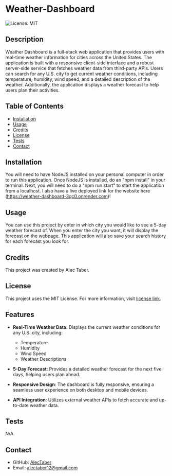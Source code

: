 # Weather-Dashboard
  ![License: MIT](https://img.shields.io/badge/License-MIT-green.svg)
## Description 

Weather Dashboard is a full-stack web application that provides users with real-time weather information for cities across the United States. The application is built with a responsive client-side interface and a robust server-side service that fetches weather data from third-party APIs. Users can search for any U.S. city to get current weather conditions, including temperature, humidity, wind speed, and a detailed description of the weather. Additionally, the application displays a weather forecast to help users plan their activities.

## Table of Contents

- [Installation](#installation)
- [Usage](#usage)
- [Credits](#credits)
- [License](#license)
- [Tests](#tests)
- [Contact](#contact)

## Installation

You will need to have NodeJS installed on your personal computer in order to run this application. Once NodeJS is installed, do an "npm install" in your terminal. Next, you will need to do a "npm run start" to start the application from a localhost. I also have a live deployed link for the website here (https://weather-dashboard-3qc0.onrender.com)!

## Usage

You can use this project by enter in which city you would like to see a 5-day weather forecast of. When you enter the city you want, it will display the forecast on the webpage. This application will also save your search history for each forecast you look for.

## Credits

This project was created by Alec Taber.

## License
  
  This project uses the MIT License. For more information, visit [license link](https://opensource.org/licenses/MIT).

## Features

- **Real-Time Weather Data**: Displays the current weather conditions for any U.S. city, including:
  - Temperature
  - Humidity
  - Wind Speed
  - Weather Descriptions

- **5-Day Forecast**: Provides a detailed weather forecast for the next five days, helping users plan ahead.

- **Responsive Design**: The dashboard is fully responsive, ensuring a seamless user experience on both desktop and mobile devices.

- **API Integration**: Utilizes external weather APIs to fetch accurate and up-to-date weather data.


## Tests

N/A

## Contact

- GitHub: [AlecTaber](https://github.com/AlecTaber)
- Email: [alectaber12@gmail.com](mailto:alectaber12@gmail.com)
